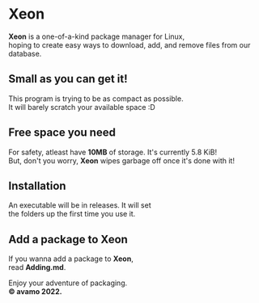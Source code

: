 # Xeon

**Xeon** is a one-of-a-kind package manager for Linux,  
hoping to create easy ways to download, add, and remove files from our database.

## Small as you can get it!

This program is trying to be as compact as possible.  
It will barely scratch your available space :D  

## Free space you need

For safety, atleast have **10MB** of storage. It's currently 5.8 KiB!   
But, don't you worry, **Xeon** wipes garbage off once it's done with it!  

## Installation

An executable will be in releases. It will set  
the folders up the first time you use it.
  
## Add a package to Xeon

If you wanna add a package to **Xeon**,  
read **Adding.md**.  
  
Enjoy your adventure of packaging.  
**© avamo 2022.**
